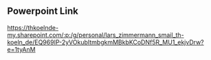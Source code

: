 

## Powerpoint Link

https://thkoelnde-my.sharepoint.com/:p:/g/personal/lars_zimmermann_smail_th-koeln_de/EQ969IP-2yVOkubItmbgkmMBkbKCoDNf5R_MU1_ekjvDrw?e=1tyAnM
